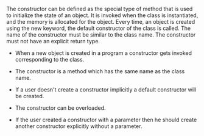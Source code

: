 The constructor can be defined as the special type of method that is
used to initialize the state of an object. It is invoked when the class
is instantiated, and the memory is allocated for the object. Every time,
an object is created using the new keyword, the default constructor of
the class is called. The name of the constructor must be similar to the
class name. The constructor must not have an explicit return type.

- When a new object is created in a program a constructor gets invoked
  corresponding to the class.

- The constructor is a method which has the same name as the class
  name.

- If a user doesn't create a constructor implicitly a default
  constructor will be created.

- The constructor can be overloaded.

- If the user created a constructor with a parameter then he should
  create another constructor explicitly without a parameter.